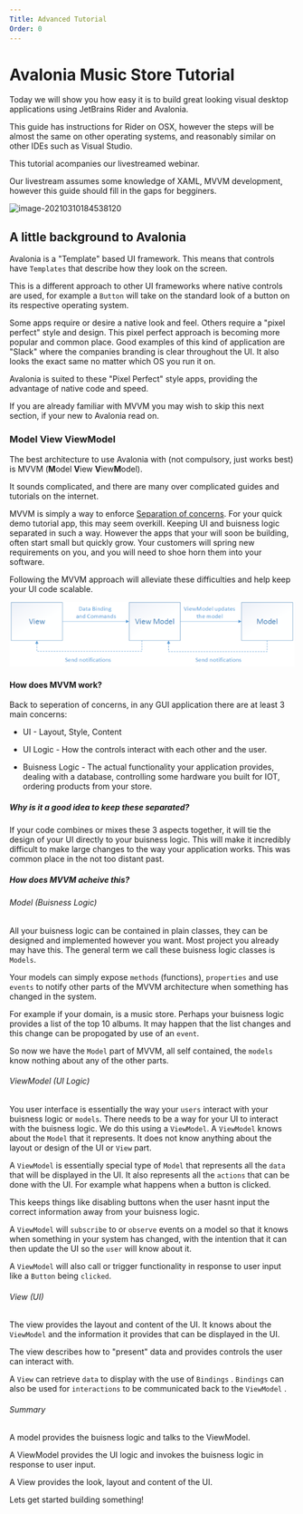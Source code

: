```yaml
---
Title: Advanced Tutorial
Order: 0
---
```


# Avalonia Music Store Tutorial

 Today we will show you how easy it is to build great looking visual desktop applications using JetBrains Rider and Avalonia.

This guide has instructions for Rider on OSX, however the steps will be almost the same on other operating systems, and reasonably similar on other IDEs such as Visual Studio.

This tutorial acompanies our livestreamed webinar.

Our livestream assumes some knowledge of XAML, MVVM development, however this guide should fill in the gaps for begginers.

![image-20210310184538120](images/image-20210310184538120.png)



## A little background to Avalonia

Avalonia is a "Template" based UI framework. This means that controls have `Templates` that describe how they look on the screen.

This is a different approach to other UI frameworks where native controls are used, for example a `Button` will take on the standard look of a button on its respective operating system.

Some apps require or desire a native look and feel. Others require a "pixel perfect" style and design. This pixel perfect approach is becoming more popular and common place. Good examples of this kind of application are "Slack" where the companies branding is clear throughout the UI. It also looks the exact same no matter which OS you run it on.

Avalonia is suited to these "Pixel Perfect" style apps, providing the advantage of native code and speed.

If you are already familiar with MVVM you may wish to skip this next section, if your new to Avalonia read on.



### Model View ViewModel

The best architecture to use Avalonia with (not compulsory, just works best) is MVVM (**M**odel **V**iew **V**iew**M**odel).

It sounds complicated, and there are many over complicated guides and tutorials on the internet.

MVVM is simply a way to enforce [Separation of concerns](https://en.wikipedia.org/wiki/Separation_of_concerns). For your quick demo tutorial app, this may seem overkill. Keeping UI and buisness logic separated in such a way. However the apps that your will soon be building, often start small but quickly grow. Your customers will spring new requirements on you, and you will need to shoe horn them into your software.

Following the MVVM approach will alleviate these difficulties and help keep your UI code scalable.



![img](images/mvvm.png)



#### How does MVVM work?

Back to seperation of concerns, in any GUI application there are at least 3 main concerns:

- UI - Layout, Style, Content

- UI Logic - How the controls interact with each other and the user.

- Buisness Logic - The actual functionality your application provides, dealing with a database, controlling some hardware you built for IOT, ordering products from your store.

  

##### Why is it a good idea to keep these separated?

If your code combines or mixes these 3 aspects together, it will tie the design of your UI directly to your buisness logic. This will make it incredibly difficult to make large changes to the way your application works. This was common place in the not too distant past.



##### How does MVVM acheive this?

###### Model (Buisness Logic)

All your buisness logic can be contained in plain classes, they can be designed and implemented however you want. Most project you already may have this. The general term we call these buisness logic classes is `Models`.

Your models can simply expose `methods` (functions), `properties` and use `events` to notify other parts of the MVVM architecture when something has changed in the system.

For example if your domain, is a music store. Perhaps your buisness logic provides a list of the top 10 albums. It may happen that the list changes and this change can be propogated by use of an `event`.

So now we have the `Model` part of MVVM, all self contained, the `models` know nothing about any of the other parts.



######  ViewModel (UI Logic)

You user interface is essentially the way your `users` interact with your buisness logic or `models`. There needs to be a way for your UI to interact with the buisness logic. We do this using a `ViewModel`. A `ViewModel` knows about the `Model` that it represents. It does not know anything about the layout or design of the UI or `View` part.

A `ViewModel` is essentially special type of `Model` that represents all the `data` that will be displayed in the UI. It also represents all the `actions` that can be done with the UI. For example what happens when a button is clicked.

This keeps things like disabling buttons when the user hasnt input the correct information away from your buisness logic.

A `ViewModel` will `subscribe` to or `observe` events on a model so that it knows when something in your system has changed, with the intention that it can then update the UI so the `user` will know about it.

A `ViewModel` will also call or trigger functionality in response to user input like a `Button` being `clicked`.



###### View (UI)

The view provides the layout and content of the UI. It knows about the `ViewModel` and the information it provides that can be displayed in the UI.

The view describes how to "present" data and provides controls the user can interact with.

A `View` can retrieve `data` to display with the use of `Bindings` . `Bindings` can also be used for `interactions` to be communicated back to the `ViewModel` .



###### Summary

A model provides the buisness logic and talks to the ViewModel.

A ViewModel provides the UI logic and invokes the buisness logic in response to user input.

A View provides the look, layout and content of the UI.



Lets get started building something!

